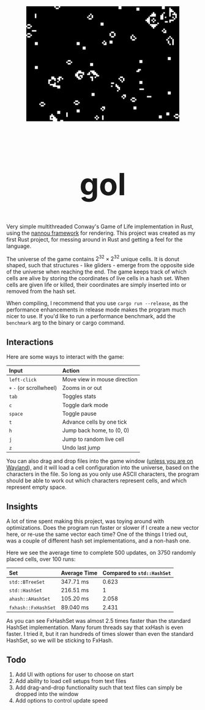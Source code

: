 <div align="center"> <img src="gol.webp" alt="screenshot" width="400"/> </div>
<div align="center" style="font-size: 40px;">

# gol

</div>

Very simple multithreaded Conway's Game of Life implementation in Rust, using the [nannou framework](https://github.com/nannou-org/nannou) for rendering. This project was created as my first Rust project, for messing around in Rust and getting a feel for the language.

The universe of the game contains $2^{32} \times 2^{32}$ unique cells. It is donut shaped, such that structures - like gliders - emerge from the opposite side of the universe when reaching the end. The game keeps track of which cells are alive by storing the coordinates of live cells in a hash set. When cells are given life or killed, their coordinates are simply inserted into or removed from the hash set.

When compiling, I recommend that you use `cargo run --release`, as the performance enhancements in release mode makes the program much nicer to use. If you'd like to run a performance benchmark, add the `benchmark` arg to the binary or cargo command.

## Interactions

Here are some ways to interact with the game:

| Input                    | Action                       |
| :----------------------- | :--------------------------- |
| `left-click`             | Move view in mouse direction |
| `+` `-` (or scrollwheel) | Zooms in or out              |
| `tab`                    | Toggles stats                |
| `c`                      | Toggle dark mode             |
| `space`                  | Toggle pause                 |
| `t`                      | Advance cells by one tick    |
| `h`                      | Jump back home, to (0, 0)    |
| `j`                      | Jump to random live cell     |
| `z`                      | Undo last jump               |

You can also drag and drop files into the game window ([unless you are on Wayland](https://github.com/rust-windowing/winit/issues/720)), and it will load a cell configuration into the universe, based on the characters in the file. So long as you only use ASCII characters, the program should be able to work out which characters represent cells, and which represent empty space.

## Insights

A lot of time spent making this project, was toying around with optimizations. Does the program run faster or slower if I create a new vector here, or re-use the same vector each time? One of the things I tried out, was a couple of different hash set implementations, and a non-hash one.

Here we see the average time to complete 500 updates, on 3750 randomly placed cells, over 100 runs:

| Set                 | Average Time | Compared to `std::HashSet` |
| :------------------ | :----------- | :------------------------- |
| `std::BTreeSet`     | 347.71 ms    | 0.623                      |
| `std::HashSet`      | 216.51 ms    | 1                          |
| `ahash::AHashSet`   | 105.20 ms    | 2.058                      |
| `fxhash::FxHashSet` | 89.040 ms    | 2.431                      |

As you can see FxHashSet was almost 2.5 times faster than the standard HashSet implementation. Many forum threads say that xxHash is even faster. I tried it, but it ran hundreds of times slower than even the standard HashSet, so we will be sticking to FxHash.

## Todo

1. Add UI with options for user to choose on start
2. Add ability to load cell setups from text files
3. Add drag-and-drop functionality such that text files can simply be dropped into the window
4. Add options to control update speed
